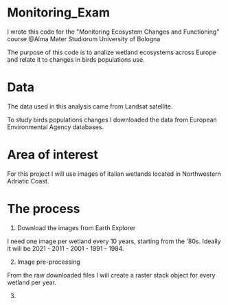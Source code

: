 # Monitoring_Exam

I wrote this code for the "Monitoring Ecosystem Changes and Functioning" course @Alma Mater Studiorum University of Bologna

The purpose of this code is to analize wetland ecosystems across Europe and relate it to changes in birds populations use.

# Data

The data used in this analysis came from Landsat satellite.

To study birds populations changes I downloaded the data from European Environmental Agency databases.

# Area of interest

For this project I will use images of italian wetlands located in Northwestern Adriatic Coast.

# The process

1. Download the images from Earth Explorer

I need one image per wetland every 10 years, starting from the '80s.
Ideally it will be 2021 - 2011 - 2001 - 1991 - 1984.

2. Image pre-processing

From the raw downloaded files I will create a raster stack object for every wetland per year.

3. 









